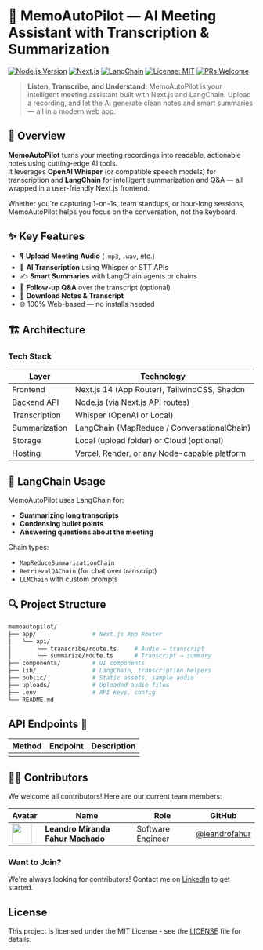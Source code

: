 # 🧠 MemoAutoPilot — AI Meeting Assistant with Transcription & Summarization

[![Node.js Version](https://img.shields.io/badge/node.js-18%2B-green.svg)](https://nodejs.org/)
[![Next.js](https://img.shields.io/badge/Next.js-14%2B-black.svg)](https://nextjs.org/)
[![LangChain](https://img.shields.io/badge/LangChain-powered-blueviolet.svg)](https://www.langchain.com/)
[![License: MIT](https://img.shields.io/badge/License-MIT-yellow.svg)](https://opensource.org/licenses/MIT)
[![PRs Welcome](https://img.shields.io/badge/PRs-welcome-brightgreen.svg)](http://makeapullrequest.com)

> **Listen, Transcribe, and Understand:** MemoAutoPilot is your intelligent meeting assistant built with Next.js and LangChain. Upload a recording, and let the AI generate clean notes and smart summaries — all in a modern web app.


## 📝 Overview
**MemoAutoPilot** turns your meeting recordings into readable, actionable notes using cutting-edge AI tools.  
It leverages **OpenAI Whisper** (or compatible speech models) for transcription and **LangChain** for intelligent summarization and Q&A — all wrapped in a user-friendly Next.js frontend.

Whether you're capturing 1-on-1s, team standups, or hour-long sessions, MemoAutoPilot helps you focus on the conversation, not the keyboard.


## ✨ Key Features

- 🎙️ **Upload Meeting Audio** (`.mp3`, `.wav`, etc.)
- 🧠 **AI Transcription** using Whisper or STT APIs
- ✍️ **Smart Summaries** with LangChain agents or chains
- 🔁 **Follow-up Q&A** over the transcript (optional)
- 📄 **Download Notes & Transcript**
- 🌐 100% Web-based — no installs needed


## 🏗️ Architecture
### Tech Stack
| Layer         | Technology                                  |
|---------------|----------------------------------------------|
| Frontend      | Next.js 14 (App Router), TailwindCSS, Shadcn |
| Backend API   | Node.js (via Next.js API routes)             |
| Transcription | Whisper (OpenAI or Local)                    |
| Summarization | LangChain (MapReduce / ConversationalChain) |
| Storage       | Local (upload folder) or Cloud (optional)    |
| Hosting       | Vercel, Render, or any Node-capable platform |


## 🦜 LangChain Usage
MemoAutoPilot uses LangChain for:
- **Summarizing long transcripts**
- **Condensing bullet points**
- **Answering questions about the meeting**

Chain types:
- `MapReduceSummarizationChain`
- `RetrievalQAChain` (for chat over transcript)
- `LLMChain` with custom prompts


## 🔍 Project Structure
```bash
memoautopilot/
├── app/                # Next.js App Router
│   └── api/
│       └── transcribe/route.ts     # Audio → transcript
│       └── summarize/route.ts      # Transcript → summary
├── components/         # UI components
├── lib/                # LangChain, transcription helpers
├── public/             # Static assets, sample audio
├── uploads/            # Uploaded audio files
├── .env                # API keys, config
└── README.md
```


## API Endpoints 🚧
| Method | Endpoint | Description |
|--------|----------|-------------|
|        |          |             |


## 👨‍💻 Contributors
We welcome all contributors! Here are our current team members:

| Avatar | Name | Role | GitHub |
|--------|------|------|--------|
| <img src="https://avatars.githubusercontent.com/u/46628080?u=7c2c2d90408b1a731118b5b3512d9da890cf2d45&v=4" width="40" /> | **Leandro Miranda Fahur Machado** | Software Engineer | [@leandrofahur](https://github.com/leandrofahur) |

### Want to Join?
We're always looking for contributors! Contact me on [LinkedIn](https://www.linkedin.com/in/leandro-miranda-fahur-machado/) to get started.


## License

This project is licensed under the MIT License - see the [LICENSE](LICENSE) file for details.